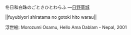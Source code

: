 冬日和白珠のごときひとわらふ
—[日野草城](https://ja.wikipedia.org/wiki/日野草城)

||fuyubiyori shiratama no gotoki hito warau||

浮世絵: Morozumi Osamu, Hello Ama Dablam - Nepal, 2001